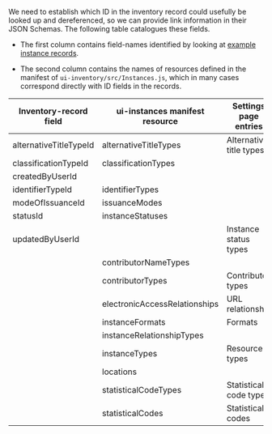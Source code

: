 We need to establish which ID in the inventory record could usefully be looked up and dereferenced, so we can provide link information in their JSON Schemas. The following table catalogues these fields.

* The first column contains field-names identified by looking at [example instance records](https://issues.folio.org/secure/attachment/15615/15615_UChicagoInstances_20181218+%282%29.json).

* The second column contains the names of resources defined in the manifest of `ui-inventory/src/Instances.js`, which in many cases correspond directly with ID fields in the records.

| Inventory-record field | ui-instances manifest resource | Settings page entries
| ---------------------- | ------------------------------ | ---------------------
| alternativeTitleTypeId | alternativeTitleTypes          | Alternative title types
| classificationTypeId   | classificationTypes            |
| createdByUserId        |                                |
| identifierTypeId       | identifierTypes                |
| modeOfIssuanceId       | issuanceModes                  |
| statusId               | instanceStatuses               | 
| updatedByUserId        |                                | Instance status types
|                        | contributorNameTypes           |
|                        | contributorTypes               | Contributor types
|                        | electronicAccessRelationships  | URL relationship
|                        | instanceFormats                | Formats
|                        | instanceRelationshipTypes      |
|                        | instanceTypes                  | Resource types
|                        | locations                      |
|                        | statisticalCodeTypes           | Statistical code types
|                        | statisticalCodes               | Statistical codes

